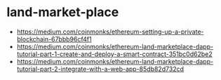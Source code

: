 # land-market-place

- https://medium.com/coinmonks/ethereum-setting-up-a-private-blockchain-67bbb96cf4f1
- https://medium.com/coinmonks/ethereum-land-marketplace-dapp-tutorial-part-1-create-and-deploy-a-smart-contract-351bc0d62be2
- https://medium.com/coinmonks/ethereum-land-marketplace-dapp-tutorial-part-2-integrate-with-a-web-app-85db82d732cd